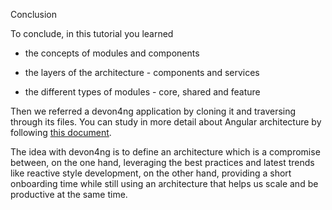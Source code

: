 Conclusion

To conclude, in this tutorial you learned 

* the concepts of modules and components

* the layers of the architecture - components and services

* the different types of modules - core, shared and feature

Then we referred a devon4ng application by cloning it and traversing through its files. You can study in more detail about Angular architecture by following [this document](https://devonfw.com/website/pages/docs/master-devon4ng.asciidoc_architecture.html#meta-architecture.asciidoc_devonfw-reference-client-architecture).

The idea with devon4ng is to define an architecture which is a compromise between, on the one hand, leveraging the best practices and latest trends like reactive style development, on the other hand, providing a short onboarding time while still using an architecture that helps us scale and be productive at the same time.
